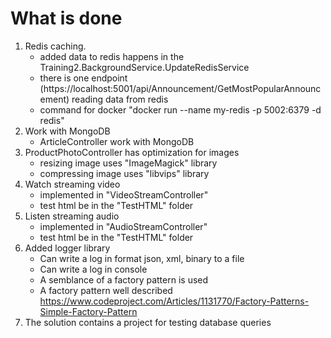 # What is done
1. Redis caching. 
    - added data to redis happens in the Training2.BackgroundService.UpdateRedisService
    - there is one endpoint (https://localhost:5001/api/Announcement/GetMostPopularAnnouncement) reading data from redis
    - command for docker "docker run --name my-redis -p 5002:6379 -d redis"
2. Work with MongoDB
    - ArticleController work with MongoDB
3. ProductPhotoController has optimization for images
    - resizing image uses "ImageMagick" library
    - compressing image uses "libvips" library
4. Watch streaming video
    - implemented in "VideoStreamController"
    - test html be in the "TestHTML" folder
5. Listen streaming audio
    - implemented in "AudioStreamController"
    - test html be in the "TestHTML" folder
6. Added logger library
    - Can write a log in format json, xml, binary to a file 
    - Can write a log in console
    - A semblance of a factory pattern is used 
    - A factory pattern well described https://www.codeproject.com/Articles/1131770/Factory-Patterns-Simple-Factory-Pattern
7. The solution contains a project for testing database queries